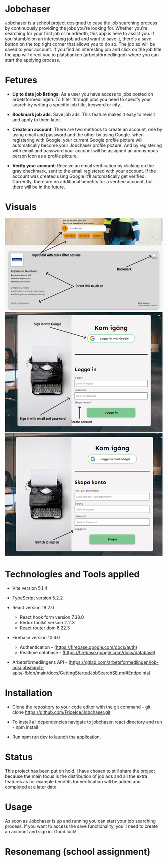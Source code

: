 # Jobchaser
Jobchaser is a school project designed to ease the job searching process by continuously providing the jobs you’re looking for. Whether you're searching for your first job or hundredth, this app is here to assist you. If you stumble on an interesting job ad and want to save it, there's a save button on the top right corner that allows you to do so. The job ad will be saved to your account. If you find an interesting job and click on the job title the app will direct you to platsbanken (arbetsförmedlingen) where you can start the applying process.

# Fetures
- <b>Up to date job listings</b>: As a user you have access to jobs posted on arbetsförmedlingen. To filter through jobs you need to specify your search by writing a specific job title, keyword or city.  

- <b>Bookmark job ads</b>: Save job ads. This feature makes it easy to revisit and apply to them later.

- <b>Create an account</b>: There are two methods to create an account, one by using email and password and the other by using Google. when registering with Google, your current Google profile picture will automatically become your Jobchaser profile picture. And by registering with email and password your account will be assigned an anonymous person icon as a profile picture.

- <b>Verify your account</b>: Receive an email verification by clicking on the gray checkmark, sent to the email registered with your account. If the account was created using Google it’ll automatically get verified. Currently, there are no additional benefits for a verified account, but there will be in the future. 

# Visuals
![Jobsearch](/Images/Jobsearch.png) ![Sign in](/Images/Sign-in.png) ![Create an account](/Images/Create-account.png)

# Technologies and Tools applied
- Vite version 5.1.4

- TypeScript version 5.2.2

- React version 18.2.0
  - React hook form version 7.38.0
  - Redux toolkit version 2.2.3 
  - React router dom 6.22.3

- Firebase version 10.6.0
  - Authentication - (https://firebase.google.com/docs/auth)
  - Realtime database  - (https://firebase.google.com/docs/database)

- Arbetsförmedlingens API - (https://gitlab.com/arbetsformedlingen/job-ads/jobsearch-apis/-/blob/main/docs/GettingStartedJobSearchSE.md#Endpoints)

# Installation 
- Clone the repository to your code editor with the git command - git clone https://github.com/FriceIce/Jobchaser.git

- To install all dependencies navigate to jobchaser-react directory and run - npm install

- Run npm run dev to launch the application.  

# Status
This project has been put on hold. I have chosen to still share the project because the main focus is the distribution of job ads and all the extra features as for example benefits for verification will be added and completed at a later date. 

# Usage
As soon as Jobchaser is up and running you can start your job searching process. If you want to access the save functionality, you’ll need to create an account and sign in. Good luck! 

# Resonemang (school assignment)

